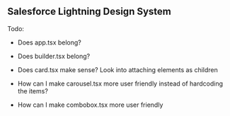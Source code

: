 ## Salesforce Lightning Design System

Todo:

- Does app.tsx belong?
- Does builder.tsx belong?

- Does card.tsx make sense? Look into attaching elements as children
- How can I make carousel.tsx more user friendly instead of hardcoding the items?
- How can I make combobox.tsx more user friendly
